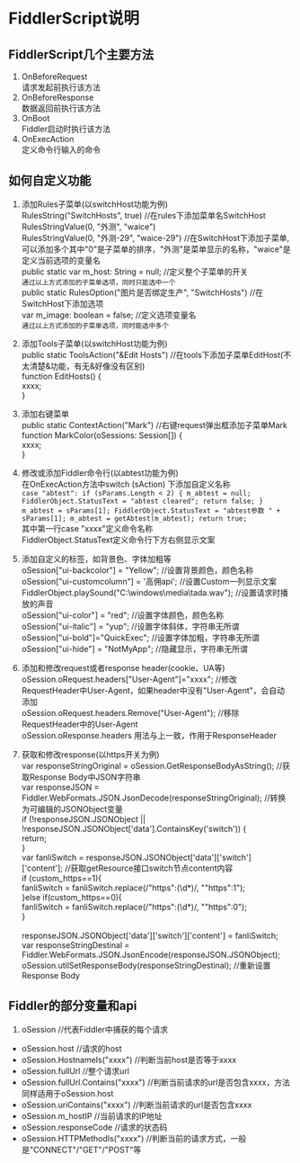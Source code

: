 # FiddlerScript说明
## FiddlerScript几个主要方法
1. OnBeforeRequest<br>
请求发起前执行该方法
2. OnBeforeResponse<br>
数据返回前执行该方法
3. OnBoot<br>
Fiddler启动时执行该方法
4. OnExecAction<br>
定义命令行输入的命令

## 如何自定义功能
1. 添加Rules子菜单(以switchHost功能为例)<br>
RulesString("SwitchHosts", true) //在rules下添加菜单名SwitchHost<br>
RulesStringValue(0, "外测", "waice")<br>
RulesStringValue(0, "外测-29", "waice-29") //在SwitchHost下添加子菜单,可以添加多个其中"0"是子菜单的排序，"外测"是菜单显示的名称，"waice"是定义当前选项的变量名<br>
public static var m_host: String = null; //定义整个子菜单的开关<br>
`通过以上方式添加的子菜单选项，同时只能选中一个`<br>
public static RulesOption("图片是否绑定生产", "SwitchHosts") //在SwitchHost下添加选项<br>
var m_image: boolean = false; //定义选项变量名<br>
`通过以上方式添加的子菜单选项，同时能选中多个`

2. 添加Tools子菜单(以switchHost功能为例)<br>
public static ToolsAction("&Edit Hosts") //在tools下添加子菜单EditHost(不太清楚&功能，有无&好像没有区别)<br>
function EditHosts() {<br>
  xxxx;<br>
}

3. 添加右键菜单<br>
public static ContextAction("Mark") //右键request弹出框添加子菜单Mark<br>
function MarkColor(oSessions: Session[]) {<br>
    xxxx;<br>
}

4. 修改或添加Fiddler命令行(以abtest功能为例)<br>
在OnExecAction方法中switch (sAction) 下添加自定义名称<br>
`case "abtest":
  if (sParams.Length < 2) {
    m_abtest = null;
    FiddlerObject.StatusText = "abtest cleared";
    return false;
  }
  m_abtest = sParams[1];
  FiddlerObject.StatusText = "abtest参数 " + sParams[1];
  m_abtest = getAbtest(m_abtest);
  return true;`<br>
其中第一行case "xxxx"定义命令名称<br>
FiddlerObject.StatusText定义命令行下方右侧显示文案

5. 添加自定义的标签，如背景色、字体加粗等<br>
oSession["ui-backcolor"] = "Yellow"; //设置背景颜色，颜色名称<br>
oSession["ui-customcolumn"] = '高佣api'; //设置Custom一列显示文案<br>
FiddlerObject.playSound("C:\\windows\\media\\tada.wav"); //设置请求时播放的声音<br>
oSession["ui-color"] = "red"; //设置字体颜色，颜色名称<br>
oSession["ui-italic"] = "yup"; //设置字体斜体，字符串无所谓<br>
oSession["ui-bold"]="QuickExec";	//设置字体加粗，字符串无所谓<br>
oSession["ui-hide"] = "NotMyApp";	//隐藏显示，字符串无所谓<br>

6. 添加和修改request或者response header(cookie、UA等)<br>
oSession.oRequest.headers["User-Agent"]="xxxx"; //修改RequestHeader中User-Agent，如果header中没有"User-Agent"，会自动添加<br>
oSession.oRequest.headers.Remove("User-Agent"); //移除RequestHeader中的User-Agent<br>
oSession.oResponse.headers 用法与上一致，作用于ResponseHeader

7. 获取和修改response(以https开关为例)<br>
var responseStringOriginal = oSession.GetResponseBodyAsString(); //获取Response Body中JSON字符串 <br>
var responseJSON = Fiddler.WebFormats.JSON.JsonDecode(responseStringOriginal); //转换为可编辑的JSONObject变量<br>
if (!responseJSON.JSONObject ||<br> !responseJSON.JSONObject['data'].ContainsKey('switch')) {<br>
  return;<br>
}<br>
var fanliSwitch = responseJSON.JSONObject['data']['switch']['content']; //获取getResource接口switch节点content内容<br>
if (custom_https==1){<br>
  fanliSwitch = fanliSwitch.replace(/"https":(\d*)/, "\"https\":1");<br>
}else if(custom_https==0){<br>
  fanliSwitch = fanliSwitch.replace(/"https":(\d*)/, "\"https\":0");<br>
}<br><br>
responseJSON.JSONObject['data']['switch']['content'] = fanliSwitch;<br>
var responseStringDestinal = Fiddler.WebFormats.JSON.JsonEncode(responseJSON.JSONObject); <br>
oSession.utilSetResponseBody(responseStringDestinal); //重新设置Response Body<br>

## Fiddler的部分变量和api
1. oSession //代表Fiddler中捕获的每个请求
*  oSession.host //请求的host
* oSession.HostnameIs("xxxx") //判断当前host是否等于xxxx
* oSession.fullUrl //整个请求url
* oSession.fullUrl.Contains("xxxx") //判断当前请求的url是否包含xxxx，方法同样适用于oSession.host
* oSession.uriContains("xxxx") //判断当前请求的url是否包含xxxx
* oSession.m_hostIP //当前请求的IP地址
* oSession.responseCode //请求的状态码
* oSession.HTTPMethodIs("xxxx") //判断当前的请求方式，一般是"CONNECT"/"GET"/"POST"等
